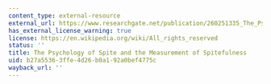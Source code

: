 ```yaml
---
content_type: external-resource
external_url: https://www.researchgate.net/publication/260251335_The_Psychology_of_Spite_and_the_Measurement_of_Spitefulness
has_external_license_warning: true
license: https://en.wikipedia.org/wiki/All_rights_reserved
status: ''
title: The Psychology of Spite and the Measurement of Spitefulness
uid: b27a5536-3ffe-4d26-b0a1-92a0bef4775c
wayback_url: ''
---
```

